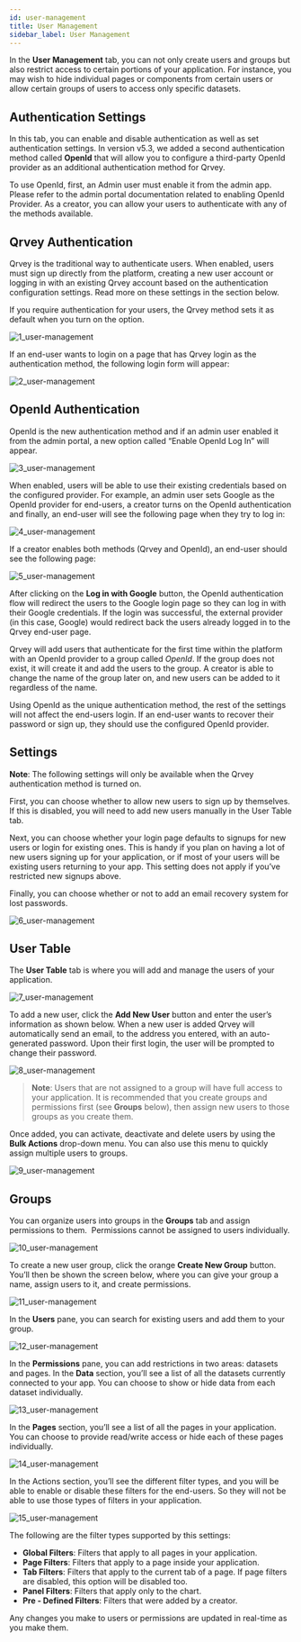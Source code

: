 ```yaml
---
id: user-management
title: User Management
sidebar_label: User Management
---
```


<div style={{textAlign: "justify"}}>

In the **User Management** tab, you can not only create users and groups but also restrict access to certain portions of your application. For instance, you may wish to hide individual pages or components from certain users or allow certain groups of users to access only specific datasets.

## Authentication Settings
In this tab, you can enable and disable authentication as well as set authentication settings. In version v5.3, we added a second authentication method called **OpenId** that will allow you to configure a third-party OpenId provider as an additional authentication method for Qrvey.

 
To use OpenId, first, an Admin user must enable it from the admin app. Please refer to the admin portal documentation related to enabling OpenId Provider. As a creator, you can allow your users to authenticate with any of the methods available.
<br />

## Qrvey Authentication
Qrvey is the traditional way to authenticate users. When enabled, users must sign up directly from the platform, creating a new user account or logging in with an existing Qrvey account based on the authentication configuration settings. Read more on these settings in the section below.

If you require authentication for your users, the Qrvey method sets it as default when you turn on the option.

![1_user-management](https://s3.amazonaws.com/cdn.qrvey.com/documentation_assets/ui-docs/builders/3.4.5.3_user-management/userm_1.png#thumbnail-100)


If an end-user wants to login on a page that has Qrvey login as the authentication method, the following login form will appear:

![2_user-management](https://s3.amazonaws.com/cdn.qrvey.com/documentation_assets/ui-docs/builders/3.4.5.3_user-management/userm_2.png#thumbnail-60)


## OpenId Authentication
OpenId is the new authentication method and if an admin user enabled it from the admin portal, a new option called “Enable OpenId Log In” will appear.

![3_user-management](https://s3.amazonaws.com/cdn.qrvey.com/documentation_assets/ui-docs/builders/3.4.5.3_user-management/userm_3.png#thumbnail-100)

When enabled, users will be able to use their existing credentials based on the configured provider. For example, an admin user sets Google as the OpenId provider for end-users, a creator turns on the OpenId authentication and finally, an end-user will see the following page when they try to log in:

![4_user-management](https://s3.amazonaws.com/cdn.qrvey.com/documentation_assets/ui-docs/builders/3.4.5.3_user-management/userm_4.png#thumbnail-60)

If a creator enables both methods (Qrvey and OpenId), an end-user should see the following page:

![5_user-management](https://s3.amazonaws.com/cdn.qrvey.com/documentation_assets/ui-docs/builders/3.4.5.3_user-management/userm_5.png#thumbnail-60)


After clicking on the **Log in with Google** button, the OpenId authentication flow will redirect the users to the Google login page so they can log in with their Google credentials. 
If the login was successful, the external provider (in this case, Google) would redirect back the users already logged in to the Qrvey end-user page.

Qrvey will add users that authenticate for the first time within the platform with an OpenId provider to a group called *OpenId*. If the group does not exist, it will create it and add the users to the group. A creator is able to change the name of the group later on, and new users can be added to it regardless of the name.

Using OpenId as the unique authentication method, the rest of the settings will not affect the end-users login. If an end-user wants to recover their password or sign up, they should use the configured OpenId provider.



## Settings
**Note**: The following settings will only be available when the Qrvey authentication method is turned on.

First, you can choose whether to allow new users to sign up by themselves. If this is disabled, you will need to add new users manually in the User Table tab.

Next, you can choose whether your login page defaults to signups for new users or login for existing ones. This is handy if you plan on having a lot of new users signing up for your application, or if most of your users will be existing users returning to your app. This setting does not apply if you’ve restricted new signups above.

Finally, you can choose whether or not to add an email recovery system for lost passwords.

![6_user-management](https://s3.amazonaws.com/cdn.qrvey.com/documentation_assets/ui-docs/builders/3.4.5.3_user-management/userm_6.png#thumbnail-70)



## User Table
The **User Table** tab is where you will add and manage the users of your application.


![7_user-management](https://s3.amazonaws.com/cdn.qrvey.com/documentation_assets/ui-docs/builders/3.4.5.3_user-management/userm_7.png#thumbnail-70)

To add a new user, click the **Add New User** button and enter the user’s information as shown below. When a new user is added Qrvey will automatically send an email, to the address you entered, with an auto-generated password. Upon their first login, the user will be prompted to change their password.


![8_user-management](https://s3.amazonaws.com/cdn.qrvey.com/documentation_assets/ui-docs/builders/3.4.5.3_user-management/userm_8.png#thumbnail-60)


>**Note**: Users that are not assigned to a group will have full access to your application. It is recommended that you create groups and permissions first (see **Groups** below), then assign new users to those groups as you create them.

Once added, you can activate, deactivate and delete users by using the **Bulk Actions** drop-down menu. You can also use this menu to quickly assign multiple users to groups.

![9_user-management](https://s3.amazonaws.com/cdn.qrvey.com/documentation_assets/ui-docs/builders/3.4.5.3_user-management/userm_9.png#thumbnail-40)

## Groups
You can organize users into groups in the **Groups** tab and assign permissions to them.  Permissions cannot be assigned to users individually.


![10_user-management](https://s3.amazonaws.com/cdn.qrvey.com/documentation_assets/ui-docs/builders/3.4.5.3_user-management/userm_10.png#thumbnail)

To create a new user group, click the orange **Create New Group** button. You’ll then be shown the screen below, where you can give your group a name, assign users to it, and create permissions.

![11_user-management](https://s3.amazonaws.com/cdn.qrvey.com/documentation_assets/ui-docs/builders/3.4.5.3_user-management/userm_11.png#thumbnail)

In the **Users** pane, you can search for existing users and add them to your group.

![12_user-management](https://s3.amazonaws.com/cdn.qrvey.com/documentation_assets/ui-docs/builders/3.4.5.3_user-management/userm_12.png#thumbnail-70)

In the **Permissions** pane, you can add restrictions in two areas: datasets and pages. In the **Data** section, you’ll see a list of all the datasets currently connected to your app. You can choose to show or hide data from each dataset individually.


![13_user-management](https://s3.amazonaws.com/cdn.qrvey.com/documentation_assets/ui-docs/builders/3.4.5.3_user-management/userm_13.png#thumbnail)

In the **Pages** section, you’ll see a list of all the pages in your application. You can choose to provide read/write access or hide each of these pages individually.


![14_user-management](https://s3.amazonaws.com/cdn.qrvey.com/documentation_assets/ui-docs/builders/3.4.5.3_user-management/userm_14.png#thumbnail)



In the Actions section, you’ll see the different filter types, and you will be able to enable or disable these filters for the end-users. So they will not be able to use those types of filters in your application.

![15_user-management](https://s3.amazonaws.com/cdn.qrvey.com/documentation_assets/ui-docs/builders/3.4.5.3_user-management/userm_15.png#thumbnail)

The following are the filter types supported by this settings:
* **Global Filters**: Filters that apply to all pages in your application.
* **Page Filters**: Filters that apply to a page inside your application.
* **Tab Filters**: Filters that apply to the current tab of a page. If page filters are disabled, this option will be disabled too.
* **Panel  Filters**: Filters that apply only to the chart.
* **Pre - Defined Filters**: Filters that were added by a creator.

Any changes you make to users or permissions are updated in real-time as you make them.

</div>